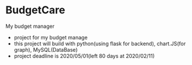 # BudgetCare
My budget manager

* project for my budget manage
* this project will build with python(using flask for backend), chart.JS(for graph), MySQL(DataBase)
* project deadline is 2020/05/01(left 80 days at 2020/02/11) 